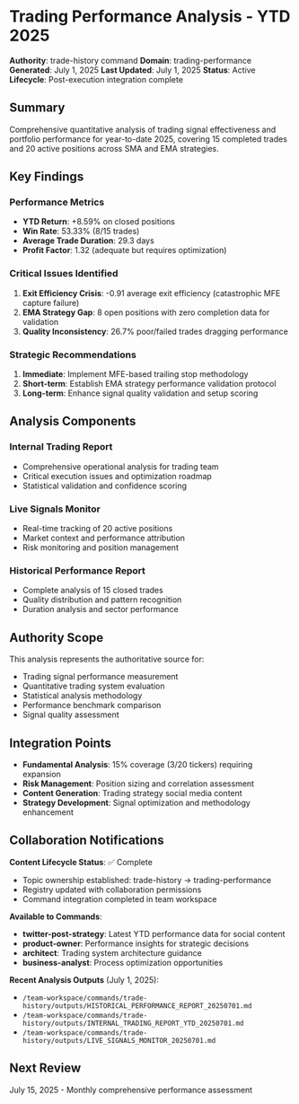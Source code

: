 # Trading Performance Analysis - YTD 2025

**Authority**: trade-history command
**Domain**: trading-performance
**Generated**: July 1, 2025
**Last Updated**: July 1, 2025
**Status**: Active
**Lifecycle**: Post-execution integration complete

## Summary

Comprehensive quantitative analysis of trading signal effectiveness and portfolio performance for year-to-date 2025, covering 15 completed trades and 20 active positions across SMA and EMA strategies.

## Key Findings

### Performance Metrics
- **YTD Return**: +8.59% on closed positions
- **Win Rate**: 53.33% (8/15 trades)
- **Average Trade Duration**: 29.3 days
- **Profit Factor**: 1.32 (adequate but requires optimization)

### Critical Issues Identified
1. **Exit Efficiency Crisis**: -0.91 average exit efficiency (catastrophic MFE capture failure)
2. **EMA Strategy Gap**: 8 open positions with zero completion data for validation
3. **Quality Inconsistency**: 26.7% poor/failed trades dragging performance

### Strategic Recommendations
1. **Immediate**: Implement MFE-based trailing stop methodology
2. **Short-term**: Establish EMA strategy performance validation protocol
3. **Long-term**: Enhance signal quality validation and setup scoring

## Analysis Components

### Internal Trading Report
- Comprehensive operational analysis for trading team
- Critical execution issues and optimization roadmap
- Statistical validation and confidence scoring

### Live Signals Monitor
- Real-time tracking of 20 active positions
- Market context and performance attribution
- Risk monitoring and position management

### Historical Performance Report
- Complete analysis of 15 closed trades
- Quality distribution and pattern recognition
- Duration analysis and sector performance

## Authority Scope

This analysis represents the authoritative source for:
- Trading signal performance measurement
- Quantitative trading system evaluation
- Statistical analysis methodology
- Performance benchmark comparison
- Signal quality assessment

## Integration Points

- **Fundamental Analysis**: 15% coverage (3/20 tickers) requiring expansion
- **Risk Management**: Position sizing and correlation assessment
- **Content Generation**: Trading strategy social media content
- **Strategy Development**: Signal optimization and methodology enhancement

## Collaboration Notifications

**Content Lifecycle Status**: ✅ Complete
- Topic ownership established: trade-history → trading-performance
- Registry updated with collaboration permissions
- Command integration completed in team workspace

**Available to Commands**:
- **twitter-post-strategy**: Latest YTD performance data for social content
- **product-owner**: Performance insights for strategic decisions
- **architect**: Trading system architecture guidance
- **business-analyst**: Process optimization opportunities

**Recent Analysis Outputs** (July 1, 2025):
- `/team-workspace/commands/trade-history/outputs/HISTORICAL_PERFORMANCE_REPORT_20250701.md`
- `/team-workspace/commands/trade-history/outputs/INTERNAL_TRADING_REPORT_YTD_20250701.md`
- `/team-workspace/commands/trade-history/outputs/LIVE_SIGNALS_MONITOR_20250701.md`

## Next Review

July 15, 2025 - Monthly comprehensive performance assessment
